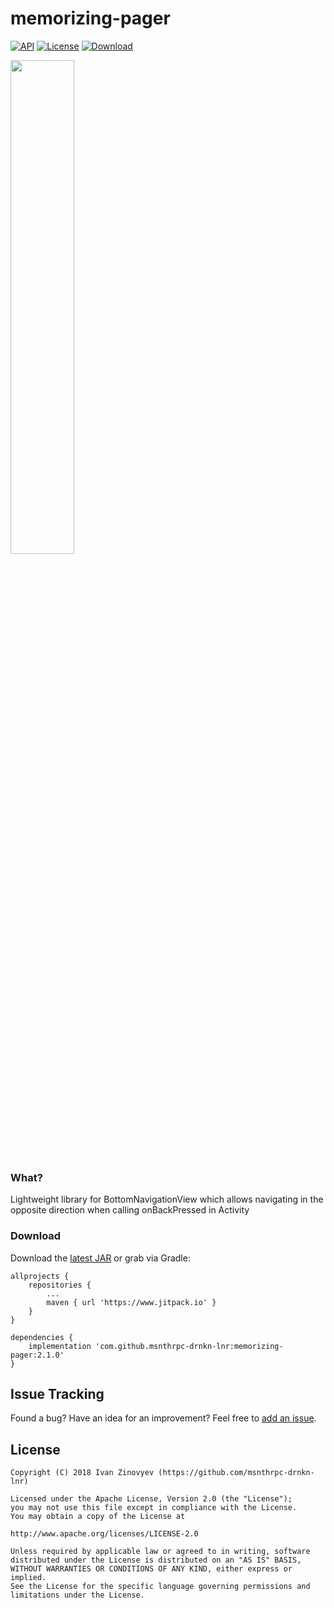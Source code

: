 # memorizing-pager

[![API](https://img.shields.io/badge/API-14%2B-brightgreen.svg?style=flat)](https://android-arsenal.com/api?level=14)
[![License](https://img.shields.io/badge/license-Apache%202-red.svg?style=flat)](https://www.apache.org/licenses/LICENSE-2.0)
[![Download](https://img.shields.io/badge/Download-v.2.1.0-blue.svg)](https://github.com/msnthrpc-drnkn-lnr/memorizing-pager/releases/latest)

<img src="https://github.com/msnthrpc-drnkn-lnr/memorizing-pager/blob/master/screenshots/ezgif.com-crop.gif?raw=true" width="45%" />

### What?
Lightweight library for BottomNavigationView which allows navigating in the opposite direction when calling onBackPressed in Activity

### Download
Download the [latest JAR][2] or grab via Gradle:

```
allprojects {
	repositories {
		...
		maven { url 'https://www.jitpack.io' }
	}
}
```
```
dependencies {
	implementation 'com.github.msnthrpc-drnkn-lnr:memorizing-pager:2.1.0'
}
```
## Issue Tracking
Found a bug? Have an idea for an improvement? Feel free to [add an issue](../../issues).

## License

```
Copyright (C) 2018 Ivan Zinovyev (https://github.com/msnthrpc-drnkn-lnr)

Licensed under the Apache License, Version 2.0 (the "License");
you may not use this file except in compliance with the License.
You may obtain a copy of the License at

http://www.apache.org/licenses/LICENSE-2.0

Unless required by applicable law or agreed to in writing, software
distributed under the License is distributed on an "AS IS" BASIS,
WITHOUT WARRANTIES OR CONDITIONS OF ANY KIND, either express or implied.
See the License for the specific language governing permissions and
limitations under the License.
```
[1]: https://github.com/msnthrpc-drnkn-lnr/memorizing-pager/wiki
[2]: https://github.com/msnthrpc-drnkn-lnr/memorizing-pager/releases

